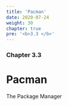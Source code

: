 ```yaml
---
title: 'Pacman'
date: 2020-07-24
weight: 30
chapter: true
pre: '<b>3.3 </b>'
---
```


### Chapter 3.3

# Pacman

The Package Manager
